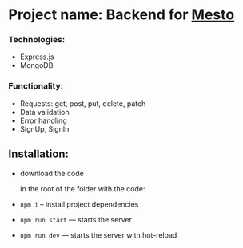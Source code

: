 # Project name: Backend for [Mesto](https://github.com/MashaRakitskaya/react-mesto-auth)

### Technologies:
* Express.js
* MongoDB

### Functionality:
* Requests: get, post, put, delete, patch
* Data validation
* Error handling
* SignUp, SignIn

## Installation:
* download the code

   in the root of the folder with the code:
* `npm i` – install project dependencies
* `npm run start` — starts the server
* `npm run dev` — starts the server with hot-reload
